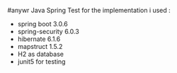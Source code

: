 #anywr Java Spring Test
for the implementation i used :
- spring boot 3.0.6
- spring-security 6.0.3
- hibernate 6.1.6
- mapstruct 1.5.2
- H2 as database
- junit5 for testing
